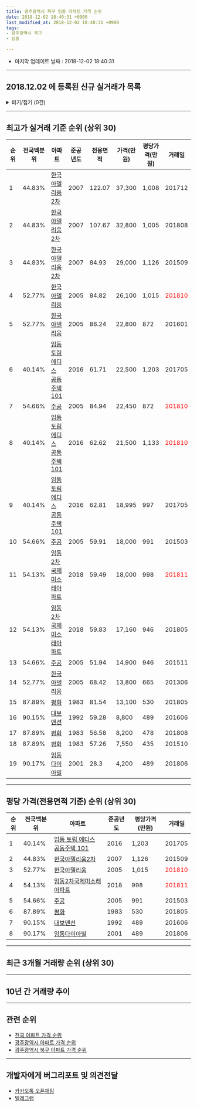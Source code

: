 ```yaml
---
title: 광주광역시 북구 임동 아파트 가격 순위
date: 2018-12-02 18:40:31 +0900
last_modified_at: 2018-12-02 18:40:31 +0900
tags:
- 광주광역시 북구
- 임동

---
```


* 마지막 업데이트 날짜 : 2018-12-02 18:40:31

---

## 2018.12.02 에 등록된 신규 실거래가 목록

<details>
<summary>펴기/접기 (0건)</summary>
<div markdown="1">

|아파트|전국백분위|준공년도|전용면적|가격(만원)|평당가격(만원)|거래일|
|---|---|---|---|---|---|---|
|없음|||||||


</div>
</details>

---

## 최고가 실거래 기준 순위 (상위 30)


|순위|전국백분위|아파트|준공년도|전용면적|가격(만원)|평당가격(만원)|거래일|
|---|---|---|---|---|---|---|---|
|1|44.83%|[한국아델리움2차](https://search.naver.com/search.naver?query=%EA%B4%91%EC%A3%BC%EA%B4%91%EC%97%AD%EC%8B%9C+%EB%B6%81%EA%B5%AC+%EC%9E%84%EB%8F%99+%ED%95%9C%EA%B5%AD%EC%95%84%EB%8D%B8%EB%A6%AC%EC%9B%802%EC%B0%A8)|2007|122.07|37,300|1,008|201712|
|2|44.83%|[한국아델리움2차](https://search.naver.com/search.naver?query=%EA%B4%91%EC%A3%BC%EA%B4%91%EC%97%AD%EC%8B%9C+%EB%B6%81%EA%B5%AC+%EC%9E%84%EB%8F%99+%ED%95%9C%EA%B5%AD%EC%95%84%EB%8D%B8%EB%A6%AC%EC%9B%802%EC%B0%A8)|2007|107.67|32,800|1,005|201808|
|3|44.83%|[한국아델리움2차](https://search.naver.com/search.naver?query=%EA%B4%91%EC%A3%BC%EA%B4%91%EC%97%AD%EC%8B%9C+%EB%B6%81%EA%B5%AC+%EC%9E%84%EB%8F%99+%ED%95%9C%EA%B5%AD%EC%95%84%EB%8D%B8%EB%A6%AC%EC%9B%802%EC%B0%A8)|2007|84.93|29,000|1,126|201509|
|4|52.77%|[한국아델리움](https://search.naver.com/search.naver?query=%EA%B4%91%EC%A3%BC%EA%B4%91%EC%97%AD%EC%8B%9C+%EB%B6%81%EA%B5%AC+%EC%9E%84%EB%8F%99+%ED%95%9C%EA%B5%AD%EC%95%84%EB%8D%B8%EB%A6%AC%EC%9B%80)|2005|84.82|26,100|1,015|<span style="color:red">201810</span>|
|5|52.77%|[한국아델리움](https://search.naver.com/search.naver?query=%EA%B4%91%EC%A3%BC%EA%B4%91%EC%97%AD%EC%8B%9C+%EB%B6%81%EA%B5%AC+%EC%9E%84%EB%8F%99+%ED%95%9C%EA%B5%AD%EC%95%84%EB%8D%B8%EB%A6%AC%EC%9B%80)|2005|86.24|22,800|872|201601|
|6|40.14%|[임동 토림 에디스 공동주택 101](https://search.naver.com/search.naver?query=%EA%B4%91%EC%A3%BC%EA%B4%91%EC%97%AD%EC%8B%9C+%EB%B6%81%EA%B5%AC+%EC%9E%84%EB%8F%99+%EC%9E%84%EB%8F%99+%ED%86%A0%EB%A6%BC+%EC%97%90%EB%94%94%EC%8A%A4+%EA%B3%B5%EB%8F%99%EC%A3%BC%ED%83%9D+101)|2016|61.71|22,500|1,203|201705|
|7|54.66%|[주공](https://search.naver.com/search.naver?query=%EA%B4%91%EC%A3%BC%EA%B4%91%EC%97%AD%EC%8B%9C+%EB%B6%81%EA%B5%AC+%EC%9E%84%EB%8F%99+%EC%A3%BC%EA%B3%B5)|2005|84.94|22,450|872|<span style="color:red">201810</span>|
|8|40.14%|[임동 토림 에디스 공동주택 101](https://search.naver.com/search.naver?query=%EA%B4%91%EC%A3%BC%EA%B4%91%EC%97%AD%EC%8B%9C+%EB%B6%81%EA%B5%AC+%EC%9E%84%EB%8F%99+%EC%9E%84%EB%8F%99+%ED%86%A0%EB%A6%BC+%EC%97%90%EB%94%94%EC%8A%A4+%EA%B3%B5%EB%8F%99%EC%A3%BC%ED%83%9D+101)|2016|62.62|21,500|1,133|<span style="color:red">201810</span>|
|9|40.14%|[임동 토림 에디스 공동주택 101](https://search.naver.com/search.naver?query=%EA%B4%91%EC%A3%BC%EA%B4%91%EC%97%AD%EC%8B%9C+%EB%B6%81%EA%B5%AC+%EC%9E%84%EB%8F%99+%EC%9E%84%EB%8F%99+%ED%86%A0%EB%A6%BC+%EC%97%90%EB%94%94%EC%8A%A4+%EA%B3%B5%EB%8F%99%EC%A3%BC%ED%83%9D+101)|2016|62.81|18,995|997|201705|
|10|54.66%|[주공](https://search.naver.com/search.naver?query=%EA%B4%91%EC%A3%BC%EA%B4%91%EC%97%AD%EC%8B%9C+%EB%B6%81%EA%B5%AC+%EC%9E%84%EB%8F%99+%EC%A3%BC%EA%B3%B5)|2005|59.91|18,000|991|201503|
|11|54.13%|[임동2차국제미소래아파트](https://search.naver.com/search.naver?query=%EA%B4%91%EC%A3%BC%EA%B4%91%EC%97%AD%EC%8B%9C+%EB%B6%81%EA%B5%AC+%EC%9E%84%EB%8F%99+%EC%9E%84%EB%8F%992%EC%B0%A8%EA%B5%AD%EC%A0%9C%EB%AF%B8%EC%86%8C%EB%9E%98%EC%95%84%ED%8C%8C%ED%8A%B8)|2018|59.49|18,000|998|<span style="color:red">201811</span>|
|12|54.13%|[임동2차국제미소래아파트](https://search.naver.com/search.naver?query=%EA%B4%91%EC%A3%BC%EA%B4%91%EC%97%AD%EC%8B%9C+%EB%B6%81%EA%B5%AC+%EC%9E%84%EB%8F%99+%EC%9E%84%EB%8F%992%EC%B0%A8%EA%B5%AD%EC%A0%9C%EB%AF%B8%EC%86%8C%EB%9E%98%EC%95%84%ED%8C%8C%ED%8A%B8)|2018|59.83|17,160|946|201805|
|13|54.66%|[주공](https://search.naver.com/search.naver?query=%EA%B4%91%EC%A3%BC%EA%B4%91%EC%97%AD%EC%8B%9C+%EB%B6%81%EA%B5%AC+%EC%9E%84%EB%8F%99+%EC%A3%BC%EA%B3%B5)|2005|51.94|14,900|946|201511|
|14|52.77%|[한국아델리움](https://search.naver.com/search.naver?query=%EA%B4%91%EC%A3%BC%EA%B4%91%EC%97%AD%EC%8B%9C+%EB%B6%81%EA%B5%AC+%EC%9E%84%EB%8F%99+%ED%95%9C%EA%B5%AD%EC%95%84%EB%8D%B8%EB%A6%AC%EC%9B%80)|2005|68.42|13,800|665|201306|
|15|87.89%|[평화](https://search.naver.com/search.naver?query=%EA%B4%91%EC%A3%BC%EA%B4%91%EC%97%AD%EC%8B%9C+%EB%B6%81%EA%B5%AC+%EC%9E%84%EB%8F%99+%ED%8F%89%ED%99%94)|1983|81.54|13,100|530|201805|
|16|90.15%|[대보맨션](https://search.naver.com/search.naver?query=%EA%B4%91%EC%A3%BC%EA%B4%91%EC%97%AD%EC%8B%9C+%EB%B6%81%EA%B5%AC+%EC%9E%84%EB%8F%99+%EB%8C%80%EB%B3%B4%EB%A7%A8%EC%85%98)|1992|59.28|8,800|489|201606|
|17|87.89%|[평화](https://search.naver.com/search.naver?query=%EA%B4%91%EC%A3%BC%EA%B4%91%EC%97%AD%EC%8B%9C+%EB%B6%81%EA%B5%AC+%EC%9E%84%EB%8F%99+%ED%8F%89%ED%99%94)|1983|56.58|8,200|478|201808|
|18|87.89%|[평화](https://search.naver.com/search.naver?query=%EA%B4%91%EC%A3%BC%EA%B4%91%EC%97%AD%EC%8B%9C+%EB%B6%81%EA%B5%AC+%EC%9E%84%EB%8F%99+%ED%8F%89%ED%99%94)|1983|57.26|7,550|435|201510|
|19|90.17%|[임동다이아빌](https://search.naver.com/search.naver?query=%EA%B4%91%EC%A3%BC%EA%B4%91%EC%97%AD%EC%8B%9C+%EB%B6%81%EA%B5%AC+%EC%9E%84%EB%8F%99+%EC%9E%84%EB%8F%99%EB%8B%A4%EC%9D%B4%EC%95%84%EB%B9%8C)|2001|28.3|4,200|489|201806|


---

## 평당 가격(전용면적 기준) 순위 (상위 30)


|순위|전국백분위|아파트|준공년도|평당가격(만원)|거래일|
|---|---|---|---|---|---|
|1|40.14%|[임동 토림 에디스 공동주택 101](https://search.naver.com/search.naver?query=%EA%B4%91%EC%A3%BC%EA%B4%91%EC%97%AD%EC%8B%9C+%EB%B6%81%EA%B5%AC+%EC%9E%84%EB%8F%99+%EC%9E%84%EB%8F%99+%ED%86%A0%EB%A6%BC+%EC%97%90%EB%94%94%EC%8A%A4+%EA%B3%B5%EB%8F%99%EC%A3%BC%ED%83%9D+101)|2016|1,203|201705|
|2|44.83%|[한국아델리움2차](https://search.naver.com/search.naver?query=%EA%B4%91%EC%A3%BC%EA%B4%91%EC%97%AD%EC%8B%9C+%EB%B6%81%EA%B5%AC+%EC%9E%84%EB%8F%99+%ED%95%9C%EA%B5%AD%EC%95%84%EB%8D%B8%EB%A6%AC%EC%9B%802%EC%B0%A8)|2007|1,126|201509|
|3|52.77%|[한국아델리움](https://search.naver.com/search.naver?query=%EA%B4%91%EC%A3%BC%EA%B4%91%EC%97%AD%EC%8B%9C+%EB%B6%81%EA%B5%AC+%EC%9E%84%EB%8F%99+%ED%95%9C%EA%B5%AD%EC%95%84%EB%8D%B8%EB%A6%AC%EC%9B%80)|2005|1,015|<span style="color:red">201810</span>|
|4|54.13%|[임동2차국제미소래아파트](https://search.naver.com/search.naver?query=%EA%B4%91%EC%A3%BC%EA%B4%91%EC%97%AD%EC%8B%9C+%EB%B6%81%EA%B5%AC+%EC%9E%84%EB%8F%99+%EC%9E%84%EB%8F%992%EC%B0%A8%EA%B5%AD%EC%A0%9C%EB%AF%B8%EC%86%8C%EB%9E%98%EC%95%84%ED%8C%8C%ED%8A%B8)|2018|998|<span style="color:red">201811</span>|
|5|54.66%|[주공](https://search.naver.com/search.naver?query=%EA%B4%91%EC%A3%BC%EA%B4%91%EC%97%AD%EC%8B%9C+%EB%B6%81%EA%B5%AC+%EC%9E%84%EB%8F%99+%EC%A3%BC%EA%B3%B5)|2005|991|201503|
|6|87.89%|[평화](https://search.naver.com/search.naver?query=%EA%B4%91%EC%A3%BC%EA%B4%91%EC%97%AD%EC%8B%9C+%EB%B6%81%EA%B5%AC+%EC%9E%84%EB%8F%99+%ED%8F%89%ED%99%94)|1983|530|201805|
|7|90.15%|[대보맨션](https://search.naver.com/search.naver?query=%EA%B4%91%EC%A3%BC%EA%B4%91%EC%97%AD%EC%8B%9C+%EB%B6%81%EA%B5%AC+%EC%9E%84%EB%8F%99+%EB%8C%80%EB%B3%B4%EB%A7%A8%EC%85%98)|1992|489|201606|
|8|90.17%|[임동다이아빌](https://search.naver.com/search.naver?query=%EA%B4%91%EC%A3%BC%EA%B4%91%EC%97%AD%EC%8B%9C+%EB%B6%81%EA%B5%AC+%EC%9E%84%EB%8F%99+%EC%9E%84%EB%8F%99%EB%8B%A4%EC%9D%B4%EC%95%84%EB%B9%8C)|2001|489|201806|


---

## 최근 3개월 거래량 순위 (상위 30)


<div style="width:100%;">
    <canvas id="deal_count_ranking" height="250"></canvas>
</div>


<script>
new Chart(document.getElementById("deal_count_ranking"), {
    type: 'horizontalBar',
    data: {
        labels: ['한국아델리움2차', '평화', '한국아델리움', '주공', '임동 토림 에디스 공동주택 101', '임동2차국제미소래아파트'],
        datasets: [{
            label: '실거래 수',
            data: [7, 3, 3, 2, 1, 1],
            borderColor: "rgba(255, 0, 128, 1)",
            backgroundColor: "rgba(255, 0, 128, 0.5)",
            fill: false,
        }]
    },
    options: {
        responsive: true,
        title: {
            display: true,
            text: '최근 3개월 거래량 순위'
        },
        tooltips: {
            mode: 'index',
            intersect: false,
            callbacks: {
                title: function(tooltipItems, data) {
                    return "실거래 수:";
                },
                label: function(tooltipItem, data) {
                    return data.labels[tooltipItem.index] + ": " + tooltipItem.xLabel;
                }
            }
        },
        hover: {
            mode: 'nearest',
            intersect: true
        },
        scales: {
            xAxes: [{
                display: true,
                scaleLabel: {
                    display: true,
                    labelString: '실거래 수'
                },
                ticks: {
                    suggestedMin: 0,
                }
            }],
            yAxes: [{
                display: true,
                ticks: {
                    autoSkip: false,
                    callback: function(value, index, values) {
                        if (value.length > 15)
                            return value.substr(0, 13) + "...";
                        else
                            return value;
                    }
                },
                scaleLabel: {
                    display: false,
                }
            }]
        }
    }
});

</script>


---

## 10년 간 거래량 추이


<div style="width:100%;">
    <canvas id="deal_progress" height="250"></canvas>
</div>

<script>
new Chart(document.getElementById("deal_progress"), {
    type: 'line',
    data: {
        labels: ['200812','200901','200902','200903','200904','200905','200906','200907','200908','200909','200910','200911','200912','201001','201002','201003','201004','201005','201006','201007','201008','201009','201010','201011','201012','201101','201102','201103','201104','201105','201106','201107','201108','201109','201110','201111','201112','201201','201202','201203','201204','201205','201206','201207','201208','201209','201210','201211','201212','201301','201302','201303','201304','201305','201306','201307','201308','201309','201310','201311','201312','201401','201402','201403','201404','201405','201406','201407','201408','201409','201410','201411','201412','201501','201502','201503','201504','201505','201506','201507','201508','201509','201510','201511','201512','201601','201602','201603','201604','201605','201606','201607','201608','201609','201610','201611','201612','201701','201702','201703','201704','201705','201706','201707','201708','201709','201710','201711','201712','201801','201802','201803','201804','201805','201806','201807','201808','201809','201810','201811','201812'],
        datasets: [{
            label: '실거래 수',
            pointRadius: 1,
            data: [6, 10, 18, 10, 5, 12, 6, 6, 13, 9, 7, 4, 10, 8, 4, 20, 8, 6, 4, 13, 6, 9, 12, 8, 4, 5, 8, 14, 23, 15, 11, 14, 14, 7, 14, 9, 11, 10, 6, 11, 9, 9, 22, 12, 7, 11, 13, 10, 8, 8, 9, 17, 18, 5, 13, 9, 7, 11, 18, 10, 7, 11, 10, 19, 10, 11, 12, 12, 16, 16, 13, 11, 12, 17, 8, 13, 11, 8, 12, 6, 9, 7, 7, 3, 3, 3, 9, 4, 7, 2, 7, 8, 8, 9, 11, 8, 7, 18, 5, 9, 8, 14, 11, 6, 6, 10, 10, 9, 10, 3, 10, 9, 4, 13, 10, 9, 9, 7, 13, 4, 0],
            borderColor: "rgba(255, 201, 14, 1)",
            backgroundColor: "rgba(255, 201, 14, 0.5)",
            fill: true,
        }]
    },
    options: {
        responsive: true,
        title: {
            display: true,
            text: '10년간 거래량 추이'
        },
        tooltips: {
            mode: 'index',
            intersect: false,
        },
        hover: {
            mode: 'nearest',
            intersect: true
        },
        scales: {
            xAxes: [{
                display: true,
                scaleLabel: {
                    display: true,
                    labelString: '년/월'
                }
            }],
            yAxes: [{
                display: true,
                ticks: {
                    suggestedMin: 0,
                },
                scaleLabel: {
                    display: true,
                    labelString: '실거래 수'
                }
            }]
        }
    }
});

</script>


---

## 관련 순위

- [전국 아파트 가격 순위](https://inasie.github.io/apt-ranking/전국)
- [광주광역시 아파트 가격 순위](https://inasie.github.io/apt-ranking/광주광역시)
- [광주광역시 북구 아파트 가격 순위](https://inasie.github.io/apt-ranking/광주광역시-북구)


---

## 개발자에게 버그리포트 및 의견전달

- [카카오톡 오픈채팅](https://open.kakao.com/o/gLJUAP4)
- [텔레그램](https://t.me/inasie)

